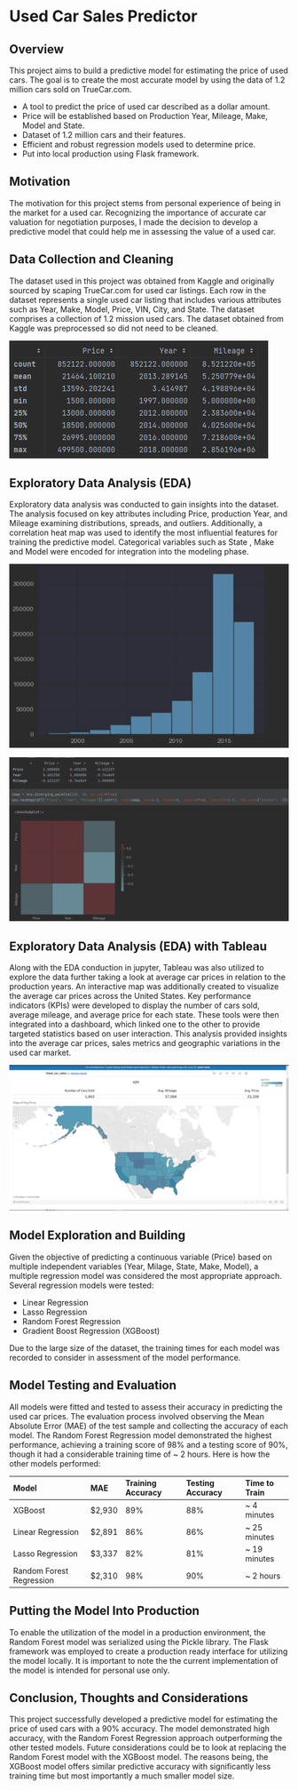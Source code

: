 # Used Car Sales Predictor
## Overview
This project aims to build a predictive model for estimating the price of used cars. The goal is to create the most accurate model by using the data of 1.2 million cars sold on TrueCar.com.
* A tool to predict the price of used car described as a dollar amount.
* Price will be established based on Production Year, Mileage, Make, Model and State.
* Dataset of 1.2 million cars and their features.
* Efficient and robust regression models used to determine price.
* Put into local production using Flask framework.

## Motivation
The motivation for this project stems from personal experience of being in the market for a used car. Recognizing the importance of accurate car valuation for negotiation purposes, I made the decision to develop a predictive model that could help me in assessing the value of a used car.
## Data Collection and Cleaning
The dataset used in this project was obtained from Kaggle and originally sourced by scaping TrueCar.com for used car listings. Each row in the dataset represents a single used car listing that includes various attributes such as Year, Make, Model, Price, VIN, City, and State. The dataset comprises a collection of 1.2 mission used cars. The dataset obtained from Kaggle was preprocessed so did not need to be cleaned.

![](Images/df_statistics.png)

## Exploratory Data Analysis (EDA)
Exploratory data analysis was conducted to gain insights into the dataset. The analysis focused on key attributes including Price, production Year, and Mileage examining distributions, spreads, and outliers. Additionally, a correlation heat map was used to identify the most influential features for training the predictive model. Categorical variables such as State , Make and Model were encoded for integration into the modeling phase.

![](Images/production_year_distribution.png)

![](Images/heatmap_correlations.png)

## Exploratory Data Analysis (EDA) with Tableau
Along with the EDA conduction in jupyter, Tableau was also utilized to explore the data further taking a look at average car prices in relation to the production years. An interactive map was additionally created to visualize the average car prices across the United States. Key performance indicators (KPIs) were developed to display the number of cars sold, average mileage, and average price for each state. These tools were then integrated into a dashboard, which linked one to the other to provide targeted statistics based on user interaction. This analysis provided insights into the average car prices, sales metrics and geographic variations in the used car market.

![](Images/tableau_dashboard.png)

## Model Exploration and Building
Given the objective of predicting a continuous variable (Price) based on multiple independent variables (Year, Milage, State, Make, Model), a multiple regression model was considered the most appropriate approach.
Several regression models were tested:
* Linear Regression
* Lasso Regression
* Random Forest Regression
* Gradient Boost Regression (XGBoost)

Due to the large size of the dataset, the training times for each model was recorded to consider in assessment of the model performance.

## Model Testing and Evaluation
All models were fitted and tested to assess their accuracy in predicting the used car prices. The evaluation process involved observing the Mean Absolute Error (MAE) of the test sample and collecting the accuracy of each model. The Random Forest Regression model demonstrated the highest performance, achieving a training score of 98% and a testing score of 90%, though it had a considerable training time of ~ 2 hours.
Here is how the other models performed:

| Model                	   | MAE	  | Training Accuracy | Testing Accuracy | Time to Train |
|:-------------------------|:-------|:------------------|:-----------------|:--------------|
| XGBoost              	   | $2,930 |  	89%      	      |  	88%     	     |  ~ 4 minutes  |
| Linear Regression    	   | $2,891 |  	86%      	      |  	86%     	     |  ~ 25 minutes |
| Lasso Regression     	   | $3,337 |  	82%      	      |  	81%     	     |  ~ 19 minutes |
| Random Forest Regression | $2,310 |  	98%       	    |  	90%     	     |  ~ 2 hours	   |

## Putting the Model Into Production
To enable the utilization of the model in a production environment, the Random Forest model was serialized using the Pickle library. The Flask framework was employed to create a production ready interface for utilizing the model locally. It is important to note the the current implementation of the model is intended for personal use only.

## Conclusion, Thoughts and Considerations
This project successfully developed a predictive model for estimating the price of used cars with a 90% accuracy. The model demonstrated high accuracy, with the Random Forest Regression approach outperforming the other tested models. Future considerations could be to look at replacing the Random Forest model with the XGBoost model. The reasons being, the XGBoost model offers similar predictive accuracy with significantly less training time but most importantly a much smaller model size.


